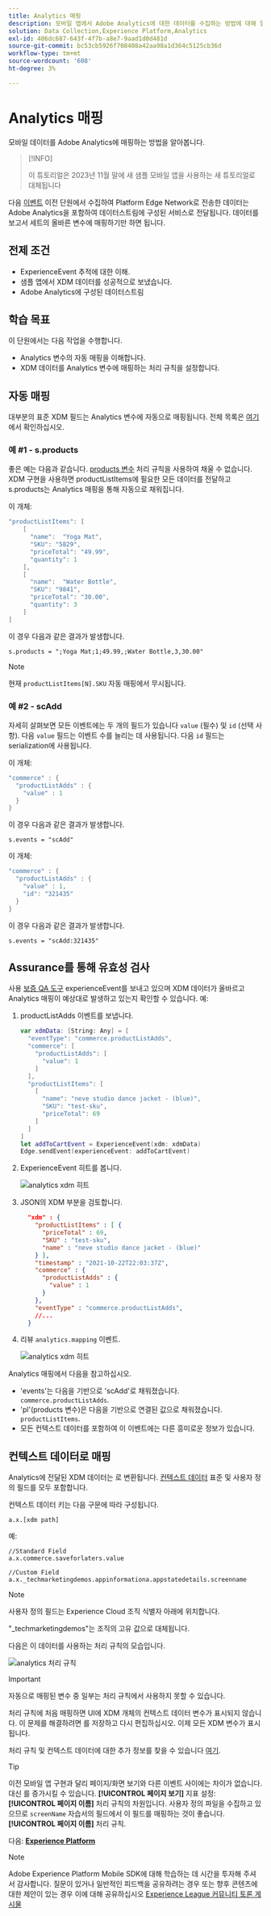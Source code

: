 ```yaml
---
title: Analytics 매핑
description: 모바일 앱에서 Adobe Analytics에 대한 데이터를 수집하는 방법에 대해 알아봅니다.
solution: Data Collection,Experience Platform,Analytics
exl-id: 406dc687-643f-4f7b-a8e7-9aad1d0d481d
source-git-commit: bc53cb5926f708408a42aa98a1d364c5125cb36d
workflow-type: tm+mt
source-wordcount: '608'
ht-degree: 3%

---
```


# Analytics 매핑

모바일 데이터를 Adobe Analytics에 매핑하는 방법을 알아봅니다.

>[!INFO]
>
> 이 튜토리얼은 2023년 11월 말에 새 샘플 모바일 앱을 사용하는 새 튜토리얼로 대체됩니다


다음 [이벤트](events.md) 이전 단원에서 수집하여 Platform Edge Network로 전송한 데이터는 Adobe Analytics을 포함하여 데이터스트림에 구성된 서비스로 전달됩니다. 데이터를 보고서 세트의 올바른 변수에 매핑하기만 하면 됩니다.

## 전제 조건

* ExperienceEvent 추적에 대한 이해.
* 샘플 앱에서 XDM 데이터를 성공적으로 보냈습니다.
* Adobe Analytics에 구성된 데이터스트림

## 학습 목표

이 단원에서는 다음 작업을 수행합니다.

* Analytics 변수의 자동 매핑을 이해합니다.
* XDM 데이터를 Analytics 변수에 매핑하는 처리 규칙을 설정합니다.

## 자동 매핑

대부분의 표준 XDM 필드는 Analytics 변수에 자동으로 매핑됩니다. 전체 목록은 [여기](https://experienceleague.adobe.com/docs/experience-platform/edge/data-collection/adobe-analytics/automatically-mapped-vars.html?lang=en)에서 확인하십시오.

### 예 #1 - s.products

좋은 예는 다음과 같습니다. [products 변수](https://experienceleague.adobe.com/docs/analytics/implementation/vars/page-vars/products.html?lang=ko-KR) 처리 규칙을 사용하여 채울 수 없습니다. XDM 구현을 사용하면 productListItems에 필요한 모든 데이터를 전달하고 s.products는 Analytics 매핑을 통해 자동으로 채워집니다.

이 개체:

```swift
"productListItems": [
    [
      "name":  "Yoga Mat",
      "SKU": "5829",
      "priceTotal": "49.99",
      "quantity": 1
    ],
    [
      "name":  "Water Bottle",
      "SKU": "9841",
      "priceTotal": "30.00",
      "quantity": 3
    ]
]
```

이 경우 다음과 같은 결과가 발생합니다.

```
s.products = ";Yoga Mat;1;49.99,;Water Bottle,3,30.00"
```

>[!NOTE]
>
>현재 `productListItems[N].SKU` 자동 매핑에서 무시됩니다.

### 예 #2 - scAdd

자세히 살펴보면 모든 이벤트에는 두 개의 필드가 있습니다 `value` (필수) 및 `id` (선택 사항). 다음 `value` 필드는 이벤트 수를 늘리는 데 사용됩니다. 다음 `id` 필드는 serialization에 사용됩니다.

이 개체:

```swift
"commerce" : {
  "productListAdds" : {
    "value" : 1
  }
}
```

이 경우 다음과 같은 결과가 발생합니다.

```
s.events = "scAdd"
```

이 개체:

```swift
"commerce" : {
  "productListAdds" : {
    "value" : 1,
    "id": "321435"
  }
}
```

이 경우 다음과 같은 결과가 발생합니다.

```
s.events = "scAdd:321435"
```

## Assurance를 통해 유효성 검사

사용 [보증 QA 도구](assurance.md) experienceEvent를 보내고 있으며 XDM 데이터가 올바르고 Analytics 매핑이 예상대로 발생하고 있는지 확인할 수 있습니다. 예:

1. productListAdds 이벤트를 보냅니다.

   ```swift
   var xdmData: [String: Any] = [
     "eventType": "commerce.productListAdds",
     "commerce": [
       "productListAdds": [
         "value": 1
       ]
     ],
     "productListItems": [
       [
         "name": "neve studio dance jacket - (blue)",
         "SKU": "test-sku",
         "priceTotal": 69
       ]
     ]
   ]
   let addToCartEvent = ExperienceEvent(xdm: xdmData)
   Edge.sendEvent(experienceEvent: addToCartEvent)
   ```

1. ExperienceEvent 히트를 봅니다.

   ![analytics xdm 히트](assets/mobile-analytics-assurance-xdm.png)

1. JSON의 XDM 부분을 검토합니다.

   ```json
     "xdm" : {
       "productListItems" : [ {
         "priceTotal" : 69,
         "SKU" : "test-sku",
         "name" : "neve studio dance jacket - (blue)"
       } ],
       "timestamp" : "2021-10-22T22:03:37Z",
       "commerce" : {
         "productListAdds" : {
           "value" : 1
         }
       },
       "eventType" : "commerce.productListAdds",
       //...
     }
   ```

1. 리뷰 `analytics.mapping` 이벤트.

   ![analytics xdm 히트](assets/mobile-analytics-assurance-mapping.png)

Analytics 매핑에서 다음을 참고하십시오.

* &#39;events&#39;는 다음을 기반으로 &#39;scAdd&#39;로 채워졌습니다. `commerce.productListAdds`.
* &#39;pl&#39;(products 변수)은 다음을 기반으로 연결된 값으로 채워졌습니다. `productListItems`.
* 모든 컨텍스트 데이터를 포함하여 이 이벤트에는 다른 흥미로운 정보가 있습니다.


## 컨텍스트 데이터로 매핑

Analytics에 전달된 XDM 데이터는 로 변환됩니다. [컨텍스트 데이터](https://experienceleague.adobe.com/docs/mobile-services/ios/getting-started-ios/proc-rules.html?lang=en) 표준 및 사용자 정의 필드를 모두 포함합니다.

컨텍스트 데이터 키는 다음 구문에 따라 구성됩니다.

```
a.x.[xdm path]
```

예:

```
//Standard Field
a.x.commerce.saveforlaters.value

//Custom Field
a.x._techmarketingdemos.appinformationa.appstatedetails.screenname
```

>[!NOTE]
>
>사용자 정의 필드는 Experience Cloud 조직 식별자 아래에 위치합니다.
>
>&quot;_techmarketingdemos&quot;는 조직의 고유 값으로 대체됩니다.

다음은 이 데이터를 사용하는 처리 규칙의 모습입니다.

![analytics 처리 규칙](assets/mobile-analytics-processing-rules.png)

>[!IMPORTANT]
>
>
>자동으로 매핑된 변수 중 일부는 처리 규칙에서 사용하지 못할 수 있습니다.
>
>
>처리 규칙에 처음 매핑하면 UI에 XDM 개체의 컨텍스트 데이터 변수가 표시되지 않습니다. 이 문제를 해결하려면 를 저장하고 다시 편집하십시오. 이제 모든 XDM 변수가 표시됩니다.


처리 규칙 및 컨텍스트 데이터에 대한 추가 정보를 찾을 수 있습니다 [여기](https://experienceleague.adobe.com/docs/analytics-learn/tutorials/implementation/implementation-basics/map-contextdata-variables-into-props-and-evars-with-processing-rules.html?lang=en).

>[!TIP]
>
>이전 모바일 앱 구현과 달리 페이지/화면 보기와 다른 이벤트 사이에는 차이가 없습니다. 대신 를 증가시킬 수 있습니다. **[!UICONTROL 페이지 보기]** 지표 설정: **[!UICONTROL 페이지 이름]** 처리 규칙의 차원입니다. 사용자 정의 파일을 수집하고 있으므로 `screenName` 자습서의 필드에서 이 필드를 매핑하는 것이 좋습니다. **[!UICONTROL 페이지 이름]** 처리 규칙.


다음: **[Experience Platform](platform.md)**

>[!NOTE]
>
>Adobe Experience Platform Mobile SDK에 대해 학습하는 데 시간을 투자해 주셔서 감사합니다. 질문이 있거나 일반적인 피드백을 공유하려는 경우 또는 향후 콘텐츠에 대한 제안이 있는 경우 이에 대해 공유하십시오 [Experience League 커뮤니티 토론 게시물](https://experienceleaguecommunities.adobe.com/t5/adobe-experience-platform-data/tutorial-discussion-implement-adobe-experience-cloud-in-mobile/td-p/443796)
